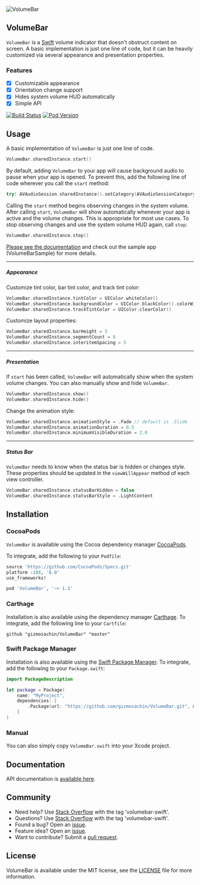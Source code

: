 ![VolumeBar](https://github.com/gizmosachin/VolumeBar/raw/master/VolumeBar.gif)

## VolumeBar

`VolumeBar` is a [Swift](https://developer.apple.com/swift/) volume indicator that doesn't obstruct content on screen. A basic implementation is just one line of code, but it can be heavily customized via several appearance and presentation properties.

### Features
- [x] Customizable appearance
- [x] Orientation change support
- [x] Hides system volume HUD automatically
- [x] Simple API

[![Build Status](https://travis-ci.org/gizmosachin/VolumeBar.svg?branch=master)](https://travis-ci.org/gizmosachin/VolumeBar) [![Pod Version](https://img.shields.io/cocoapods/v/VolumeBar.svg?style=flat)](http://cocoadocs.org/docsets/VolumeBar/)

## Usage

A basic implementation of `VolumeBar` is just one line of code.

```swift
VolumeBar.sharedInstance.start()
```

By default, adding `VolumeBar` to your app will cause background audio to pause when your app is opened. To prevent this, add the following line of code wherever you call the `start` method:

```swift
try! AVAudioSession.sharedInstance().setCategory(AVAudioSessionCategoryAmbient)
```

Calling the `start` method begins observing changes in the system volume. After calling `start`, `VolumeBar` will show automatically whenever your app is active and the volume changes. This is appropriate for most use cases. To stop observing changes and use the system volume HUD again, call `stop`:

```swift
VolumeBar.sharedInstance.stop()
```

[Please see the documentation](http://gizmosachin.github.io/VolumeBar/docs) and check out the sample app (VolumeBarSample) for more details.

****

##### Appearance

Customize tint color, bar tint color, and track tint color:

```swift
VolumeBar.sharedInstance.tintColor = UIColor.whiteColor()
VolumeBar.sharedInstance.backgroundColor = UIColor.blackColor().colorWithAlphaComponent(0.5)
VolumeBar.sharedInstance.trackTintColor = UIColor.clearColor()
```

Customize layout properties:

```swift
VolumeBar.sharedInstance.barHeight = 5
VolumeBar.sharedInstance.segmentCount = 8
VolumeBar.sharedInstance.interitemSpacing = 5
```

****

##### Presentation

If `start` has been called, `VolumeBar` will automatically show when the system volume changes. You can also manually show and hide `VolumeBar`.

```swift
VolumeBar.sharedInstance.show()
VolumeBar.sharedInstance.hide()
```

Change the animation style:

```swift
VolumeBar.sharedInstance.animationStyle = .Fade // default is .Slide
VolumeBar.sharedInstance.animationDuration = 0.5
VolumeBar.sharedInstance.minimumVisibleDuration = 2.0
```

****

##### Status Bar

`VolumeBar` needs to know when the status bar is hidden or changes style. These properties should be updated in the  `viewWillAppear` method of each view controller.

```swift
VolumeBar.sharedInstance.statusBarHidden = false
VolumeBar.sharedInstance.statusBarStyle = .LightContent
```

## Installation

### CocoaPods

`VolumeBar` is available using the Cocoa dependency manager [CocoaPods](http://cocoapods.org/).

To integrate, add the following to your `Podfile`:

```ruby
source 'https://github.com/CocoaPods/Specs.git'
platform :iOS, '8.0'
use_frameworks!

pod 'VolumeBar', '~> 1.1'
```

### Carthage

Installation is also available using the dependency manager [Carthage](https://github.com/Carthage/Carthage). To integrate, add the following line to your `Cartfile`:

```ogdl
github "gizmosachin/VolumeBar" "master"
```

### Swift Package Manager

Installation is also available using the [Swift Package Manager](https://swift.org/package-manager/). To integrate, add the following to your `Package.swift`:

```swift
import PackageDescription

let package = Package(
    name: "MyProject",
    dependencies: [
        .Package(url: "https://github.com/gizmosachin/VolumeBar.git", majorVersion: 0),
    ]
)
```

### Manual

You can also simply copy `VolumeBar.swift` into your Xcode project.

## Documentation

API documentation is [available here](http://gizmosachin.github.io/VolumeBar/docs).

## Community

- Need help? Use [Stack Overflow](http://stackoverflow.com/questions/tagged/volumebar-swift) with the tag 'volumebar-swift'.
- Questions? Use [Stack Overflow](http://stackoverflow.com/questions/tagged/volumebar-swift) with the tag 'volumebar-swift'.
- Found a bug? Open an [issue](https://github.com/gizmosachin/VolumeBar/issues).
- Feature idea? Open an [issue](https://github.com/gizmosachin/VolumeBar/issues).
- Want to contribute? Submit a [pull request](https://github.com/gizmosachin/VolumeBar/pulls).

## License

VolumeBar is available under the MIT license, see the [LICENSE](https://github.com/gizmosachin/VolumeBar/blob/master/LICENSE) file for more information.
